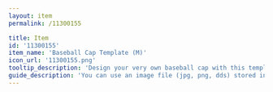 ```yaml
---
layout: item
permalink: /11300155

title: Item
id: '11300155'
item_name: 'Baseball Cap Template (M)'
icon_url: '11300155.png'
tooltip_description: 'Design your very own baseball cap with this template.'
guide_description: 'You can use an image file (jpg, png, dds) stored in the MapleStory2\Custom\Equip folder.'
---
```


